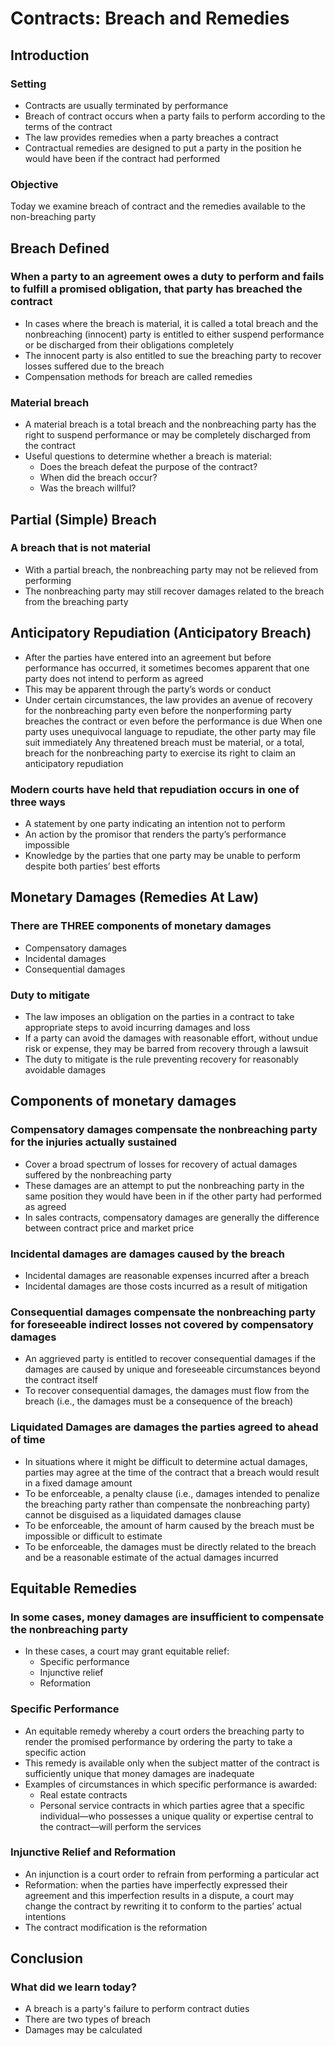 # Contracts: Breach and Remedies

## Introduction

### Setting

- Contracts are usually terminated by performance
- Breach of contract occurs when a party fails to perform according to the terms of the contract
- The law provides remedies when a party breaches a contract
- Contractual remedies are designed to put a party in the position he would have been if the contract had performed

### Objective

Today we examine breach of contract and the remedies available to the non-breaching party

## Breach Defined

### When a party to an agreement owes a duty to perform and fails to fulfill a promised obligation, that party has breached the contract

- In cases where the breach is material, it is called a total breach and the nonbreaching (innocent) party is entitled to either suspend performance or be discharged from their obligations completely
- The innocent party is also entitled to sue the breaching party to recover losses suffered due to the breach
- Compensation methods for breach are called remedies

### Material breach

- A material breach is a total breach and the nonbreaching party has the right to suspend performance or may be completely discharged from the contract
- Useful questions to determine whether a breach is material:
  - Does the breach defeat the purpose of the contract?
  - When did the breach occur?
  - Was the breach willful?

## Partial (Simple) Breach

### A breach that is not material

- With a partial breach, the nonbreaching party may not be relieved from performing
- The nonbreaching party may still recover damages related to the breach from the breaching party

## Anticipatory Repudiation (Anticipatory Breach)

- After the parties have entered into an agreement but before performance has occurred, it sometimes becomes apparent that one party does not intend to perform as agreed
- This may be apparent through the party’s words or conduct
- Under certain circumstances, the law provides an avenue of recovery for the nonbreaching party even before the nonperforming party breaches the contract or even before the performance is due
When one party uses unequivocal language to repudiate, the other party may file suit immediately
Any threatened breach must be material, or a total, breach for the nonbreaching party to exercise its right to claim an anticipatory repudiation

### Modern courts have held that repudiation occurs in one of three ways

- A statement by one party indicating an intention not to perform
- An action by the promisor that renders the party’s performance impossible
- Knowledge by the parties that one party may be unable to perform despite both parties’ best efforts

## Monetary Damages (Remedies At Law)

### There are THREE components of monetary damages

- Compensatory damages
- Incidental damages
- Consequential damages

### Duty to mitigate

- The law imposes an obligation on the parties in a contract to take appropriate steps to avoid incurring damages and loss
- If a party can avoid the damages with reasonable effort, without undue risk or expense, they may be barred from recovery through a lawsuit
- The duty to mitigate is the rule preventing recovery for reasonably avoidable damages

## Components of monetary damages

### Compensatory damages compensate the nonbreaching party for the injuries actually sustained

- Cover a broad spectrum of losses for recovery of actual damages suffered by the nonbreaching party
- These damages are an attempt to put the nonbreaching party in the same position they would have been in if the other party had performed as agreed
- In sales contracts, compensatory damages are generally the difference between contract price and market price

### Incidental damages are damages caused by the breach

- Incidental damages are reasonable expenses incurred after a breach
- Incidental damages are those costs incurred as a result of  mitigation

### Consequential damages compensate the nonbreaching party for foreseeable indirect losses not covered by compensatory damages

- An aggrieved party is entitled to recover consequential damages if the damages are caused by unique and foreseeable circumstances beyond the contract itself
- To recover consequential damages, the damages must flow from the breach (i.e., the damages must be a consequence of the breach)

### Liquidated Damages are damages the parties agreed to ahead of time

- In situations where it might be difficult to determine actual damages, parties may agree at the time of the contract that a breach would result in a fixed damage amount
- To be enforceable, a penalty clause (i.e., damages intended to penalize the breaching party rather than compensate the nonbreaching party) cannot be disguised as a liquidated damages clause
- To be enforceable, the amount of harm caused by the breach must be impossible or difficult to estimate
- To be enforceable, the damages must be directly related to the breach and be a reasonable estimate of the actual damages incurred

## Equitable Remedies

### In some cases, money damages are insufficient to compensate the nonbreaching party

- In these cases, a court may grant equitable relief:
  - Specific performance
  - Injunctive relief
  - Reformation

### Specific Performance

- An equitable remedy whereby a court orders the breaching party to render the promised performance by ordering the party to take a specific action
- This remedy is available only when the subject matter of the contract is sufficiently unique that money damages are inadequate
- Examples of circumstances in which specific performance is awarded:
  - Real estate contracts
  - Personal service contracts in which parties agree that a specific individual—who possesses a unique quality or expertise central to the contract—will perform the services

### Injunctive Relief and Reformation

- An injunction is a court order to refrain from performing a particular act
- Reformation: when the parties have imperfectly expressed their agreement and this imperfection results in a dispute, a court may change the contract by rewriting it to conform to the parties’ actual intentions
- The contract modification is the reformation

## Conclusion

### What did we learn today?

- A breach is a party's failure to perform contract duties
- There are two types of breach
- Damages may be calculated

